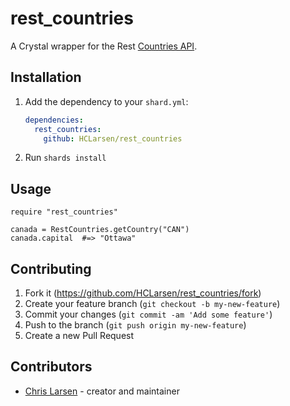 # rest_countries

A Crystal wrapper for the Rest [Countries API](https://restcountries.eu/).

## Installation

1. Add the dependency to your `shard.yml`:

   ```yaml
   dependencies:
     rest_countries:
       github: HCLarsen/rest_countries
   ```

2. Run `shards install`

## Usage

```crystal
require "rest_countries"
```

```crystal
canada = RestCountries.getCountry("CAN")
canada.capital  #=> "Ottawa"
```

## Contributing

1. Fork it (<https://github.com/HCLarsen/rest_countries/fork>)
2. Create your feature branch (`git checkout -b my-new-feature`)
3. Commit your changes (`git commit -am 'Add some feature'`)
4. Push to the branch (`git push origin my-new-feature`)
5. Create a new Pull Request

## Contributors

- [Chris Larsen](https://github.com/HCLarsen) - creator and maintainer
